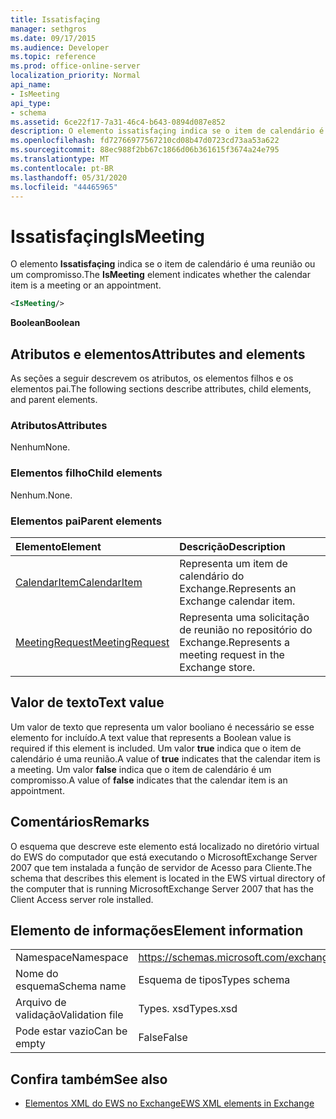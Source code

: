 ```yaml
---
title: Issatisfaçing
manager: sethgros
ms.date: 09/17/2015
ms.audience: Developer
ms.topic: reference
ms.prod: office-online-server
localization_priority: Normal
api_name:
- IsMeeting
api_type:
- schema
ms.assetid: 6ce22f17-7a31-46c4-b643-0894d087e852
description: O elemento issatisfaçing indica se o item de calendário é uma reunião ou um compromisso.
ms.openlocfilehash: fd72766977567210cd08b47d0723cd73aa53a622
ms.sourcegitcommit: 88ec988f2bb67c1866d06b361615f3674a24e795
ms.translationtype: MT
ms.contentlocale: pt-BR
ms.lasthandoff: 05/31/2020
ms.locfileid: "44465965"
---
```

# <a name="ismeeting"></a><span data-ttu-id="ab025-103">Issatisfaçing</span><span class="sxs-lookup"><span data-stu-id="ab025-103">IsMeeting</span></span>

<span data-ttu-id="ab025-104">O elemento **Issatisfaçing** indica se o item de calendário é uma reunião ou um compromisso.</span><span class="sxs-lookup"><span data-stu-id="ab025-104">The **IsMeeting** element indicates whether the calendar item is a meeting or an appointment.</span></span> 
  
```xml
<IsMeeting/>
```

 <span data-ttu-id="ab025-105">**Boolean**</span><span class="sxs-lookup"><span data-stu-id="ab025-105">**Boolean**</span></span>
## <a name="attributes-and-elements"></a><span data-ttu-id="ab025-106">Atributos e elementos</span><span class="sxs-lookup"><span data-stu-id="ab025-106">Attributes and elements</span></span>

<span data-ttu-id="ab025-107">As seções a seguir descrevem os atributos, os elementos filhos e os elementos pai.</span><span class="sxs-lookup"><span data-stu-id="ab025-107">The following sections describe attributes, child elements, and parent elements.</span></span>
  
### <a name="attributes"></a><span data-ttu-id="ab025-108">Atributos</span><span class="sxs-lookup"><span data-stu-id="ab025-108">Attributes</span></span>

<span data-ttu-id="ab025-109">Nenhum</span><span class="sxs-lookup"><span data-stu-id="ab025-109">None.</span></span>
  
### <a name="child-elements"></a><span data-ttu-id="ab025-110">Elementos filho</span><span class="sxs-lookup"><span data-stu-id="ab025-110">Child elements</span></span>

<span data-ttu-id="ab025-111">Nenhum.</span><span class="sxs-lookup"><span data-stu-id="ab025-111">None.</span></span>
  
### <a name="parent-elements"></a><span data-ttu-id="ab025-112">Elementos pai</span><span class="sxs-lookup"><span data-stu-id="ab025-112">Parent elements</span></span>

|<span data-ttu-id="ab025-113">**Elemento**</span><span class="sxs-lookup"><span data-stu-id="ab025-113">**Element**</span></span>|<span data-ttu-id="ab025-114">**Descrição**</span><span class="sxs-lookup"><span data-stu-id="ab025-114">**Description**</span></span>|
|:-----|:-----|
|[<span data-ttu-id="ab025-115">CalendarItem</span><span class="sxs-lookup"><span data-stu-id="ab025-115">CalendarItem</span></span>](calendaritem.md) <br/> |<span data-ttu-id="ab025-116">Representa um item de calendário do Exchange.</span><span class="sxs-lookup"><span data-stu-id="ab025-116">Represents an Exchange calendar item.</span></span>  <br/> |
|[<span data-ttu-id="ab025-117">MeetingRequest</span><span class="sxs-lookup"><span data-stu-id="ab025-117">MeetingRequest</span></span>](meetingrequest.md) <br/> |<span data-ttu-id="ab025-118">Representa uma solicitação de reunião no repositório do Exchange.</span><span class="sxs-lookup"><span data-stu-id="ab025-118">Represents a meeting request in the Exchange store.</span></span>  <br/> |
   
## <a name="text-value"></a><span data-ttu-id="ab025-119">Valor de texto</span><span class="sxs-lookup"><span data-stu-id="ab025-119">Text value</span></span>

<span data-ttu-id="ab025-120">Um valor de texto que representa um valor booliano é necessário se esse elemento for incluído.</span><span class="sxs-lookup"><span data-stu-id="ab025-120">A text value that represents a Boolean value is required if this element is included.</span></span> <span data-ttu-id="ab025-121">Um valor **true** indica que o item de calendário é uma reunião.</span><span class="sxs-lookup"><span data-stu-id="ab025-121">A value of **true** indicates that the calendar item is a meeting.</span></span> <span data-ttu-id="ab025-122">Um valor **false** indica que o item de calendário é um compromisso.</span><span class="sxs-lookup"><span data-stu-id="ab025-122">A value of **false** indicates that the calendar item is an appointment.</span></span> 
  
## <a name="remarks"></a><span data-ttu-id="ab025-123">Comentários</span><span class="sxs-lookup"><span data-stu-id="ab025-123">Remarks</span></span>

<span data-ttu-id="ab025-124">O esquema que descreve este elemento está localizado no diretório virtual do EWS do computador que está executando o MicrosoftExchange Server 2007 que tem instalada a função de servidor de Acesso para Cliente.</span><span class="sxs-lookup"><span data-stu-id="ab025-124">The schema that describes this element is located in the EWS virtual directory of the computer that is running MicrosoftExchange Server 2007 that has the Client Access server role installed.</span></span>
  
## <a name="element-information"></a><span data-ttu-id="ab025-125">Elemento de informações</span><span class="sxs-lookup"><span data-stu-id="ab025-125">Element information</span></span>

|||
|:-----|:-----|
|<span data-ttu-id="ab025-126">Namespace</span><span class="sxs-lookup"><span data-stu-id="ab025-126">Namespace</span></span>  <br/> |https://schemas.microsoft.com/exchange/services/2006/types  <br/> |
|<span data-ttu-id="ab025-127">Nome do esquema</span><span class="sxs-lookup"><span data-stu-id="ab025-127">Schema name</span></span>  <br/> |<span data-ttu-id="ab025-128">Esquema de tipos</span><span class="sxs-lookup"><span data-stu-id="ab025-128">Types schema</span></span>  <br/> |
|<span data-ttu-id="ab025-129">Arquivo de validação</span><span class="sxs-lookup"><span data-stu-id="ab025-129">Validation file</span></span>  <br/> |<span data-ttu-id="ab025-130">Types. xsd</span><span class="sxs-lookup"><span data-stu-id="ab025-130">Types.xsd</span></span>  <br/> |
|<span data-ttu-id="ab025-131">Pode estar vazio</span><span class="sxs-lookup"><span data-stu-id="ab025-131">Can be empty</span></span>  <br/> |<span data-ttu-id="ab025-132">False</span><span class="sxs-lookup"><span data-stu-id="ab025-132">False</span></span>  <br/> |
   
## <a name="see-also"></a><span data-ttu-id="ab025-133">Confira também</span><span class="sxs-lookup"><span data-stu-id="ab025-133">See also</span></span>



- [<span data-ttu-id="ab025-134">Elementos XML do EWS no Exchange</span><span class="sxs-lookup"><span data-stu-id="ab025-134">EWS XML elements in Exchange</span></span>](ews-xml-elements-in-exchange.md)


